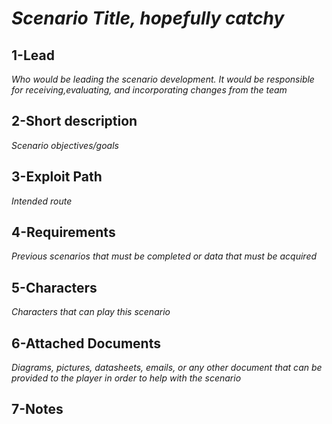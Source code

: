  <!-- Copy template and Update fields for each new scenario: -->
# *Scenario Title, hopefully catchy*

## 1-Lead
*Who would be leading the scenario development. It would be responsible for receiving,evaluating, and incorporating changes from the team* 

## 2-Short description
*Scenario objectives/goals*

## 3-Exploit Path
*Intended route*

## 4-Requirements
*Previous scenarios that must be completed or data that must be acquired*

## 5-Characters
*Characters that can play this scenario*

## 6-Attached Documents
*Diagrams, pictures, datasheets, emails, or any other document that can be provided to the player in order to help with the scenario*

## 7-Notes